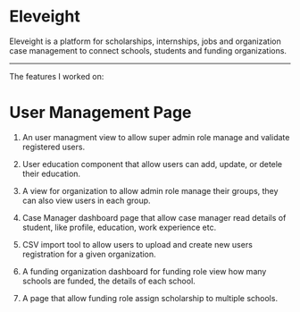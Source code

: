 # Eleveight

Eleveight is a platform for scholarships, internships, jobs and organization case management to connect schools, students and funding organizations. 

-------------------------------------------------------------------------------------------------------------------------------------
The features I worked on: 

# User Management Page

1. An user managment view to allow super admin role manage and validate registered users.

2. User education component that allow users can add, update, or detele their education.

3. A view for organization to allow admin role manage their groups, they can also view users in each group.

4. Case Manager dashboard page that allow case manager read details of student, like profile, education, work experience etc.

5. CSV import tool to allow users to upload and create new users registration for a given organization.

6. A funding organization dashboard for funding role view how many schools are funded, the details of each school.

7. A page that allow funding role assign scholarship to multiple schools.
